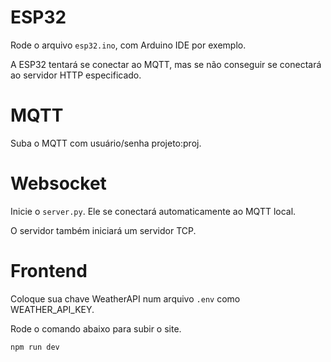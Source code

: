 #  ESP32

Rode o arquivo `esp32.ino`, com Arduino IDE por exemplo.

A ESP32 tentará se conectar ao MQTT, mas se não conseguir se conectará ao servidor HTTP especificado.

#  MQTT

Suba o MQTT com usuário/senha projeto:proj.

#  Websocket

Inicie o `server.py`. Ele se conectará automaticamente ao MQTT local.

O servidor também iniciará um servidor TCP.

# Frontend

Coloque sua chave WeatherAPI num arquivo `.env` como WEATHER_API_KEY.

Rode o comando abaixo para subir o site.

```bash
npm run dev
```
